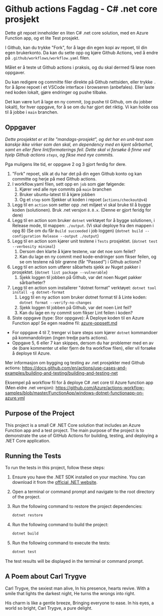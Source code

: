 # Github actions Fagdag - C# .net core prosjekt

Dette git repoet inneholder en liten C# .net core solution, med en Azure Function app, og et lite Test prosjekt.

I Github, kan du trykke "Fork", for å lage din egen kopi av repoet, til din egen brukerkonto.
Da kan du sette opp og kjøre Github Actions, ved å endre på `.github/workflows/workflow.yaml` filen.

Målet er å teste ut Github actions i praksis, og du skal dermed få løse noen oppgaver.

Du kan redigere og committe filer direkte på Github nettsiden, 
eller trykke `.` for å åpne repoet i et VSCode interface i browseren (anbefales).
Eller laste ned koden lokalt, gjøre endringer og pushe tilbake. 

Det kan være lurt å lage en ny commit, (og pushe til Github, om du jobber lokalt), 
for hver oppgave, for å se om du har gjort det riktig. 
Vi kan holde oss til å jobbe i `main` branchen.


## Oppgaver

*Dette prosjektet er et lite "mandags-prosjekt", og det har en unit-test som kanskje ikke virker som den skal, en dependency med en kjent sårbarhet, samt en eller flere lint/formaterings feil.
Dette skal vi forsøke å finne ved hjelp Github actions `steps`, og fikse med nye commits.*

Pga muligens lite tid, er oppgave 2 og 3 gjort ferdig for dere.

1. "Fork" repoet, slik at du har det på din egen Github konto og kan committe og herje på med Github actions.
2. I workflow.yaml filen, sett opp en `job` som gjør følgende: 
   1. Kjører ved alle nye commits på `main` branchen
   2. Bruker ubuntu-latest til å kjøre jobben
   3. Og et `step` som Sjekker ut koden i repoet (`actions/checkout@v4`)
3. Legg til en `action` som setter opp .net miljøet vi skal bruke til å bygge koden (solutionen). Bruk .net versjon `8.0.x`. (Denne er gjort feridg for dere)
4. Legg til en action som bruker `dotnet` verktøyet for å bygge solutionen, i Release mode, til mappen: `./output`. (Vi skal deploye fra den mappen i opg 8) (Se om du får `Build succeeded` i job loggen) (`dotnet build --configuration Release --output ./output`)
5. Legg til en action som kjører unit testene i `Tests` prosjektet. (`dotnet test --verbosity minimal`)
   1. Dersom den klarte å kjøre testene, var det noe som feilet?
   2. Kan du lage en ny commit med kode-endringer som fikser feilen, og se om testene nå blir grønne (får "Passed") i Github actions?
6. Legg til en action som utfører såbarhets sjekk av Nuget pakker i prosjektet. (`dotnet list package --vulnerable`)
   1. Sjekk loggen til jobben på Github, var det noen Nuget pakker sårbarheter?
7. Legg til en action som installerer "dotnet format" verktøyet: `dotnet tool install -g dotnet-format`
   1. Legg til en ny action som bruker dotnet format til å Linte koden: `dotnet format --verify-no-changes`
   2. Sjekk loggen til jobben på Github, var det noen Lint feil? 
   3. Kan du lage en ny commit som fikser Lint feilen i koden?
8. Siste oppgave (type: Stor oppgave): Å Deploye koden til en Azure Function app! Se egen readme fil: [azure-oppsett.md](azure-oppsett.md)


- For oppgave 4 til 7, trenger vi bare steps som kjører `dotnet` kommandoer på kommandolinjen (ingen tredje parts actions).
- Oppgave 5, 6 eller 7 kan skippes, dersom du har problemer med en av de (bare kommenter ut eller fjern de fra workflow filen), eller vil forsøke å deploye til Azure.


Mer informasjon om bygging og testing av .net prosjekter med Github actions: https://docs.github.com/en/actions/use-cases-and-examples/building-and-testing/building-and-testing-net

Eksempel på workflow fil for å deploye C# .net core til Azure function app (Men eldre .net versjon): https://github.com/Azure/actions-workflow-samples/blob/master/FunctionApp/windows-dotnet-functionapp-on-azure.yml 

## Purpose of the Project

This project is a small C# .NET Core solution that includes an Azure Function app and a test project. The main purpose of the project is to demonstrate the use of GitHub Actions for building, testing, and deploying a .NET Core application.

## Running the Tests

To run the tests in this project, follow these steps:

1. Ensure you have the .NET SDK installed on your machine. You can download it from the [official .NET website](https://dotnet.microsoft.com/download).

2. Open a terminal or command prompt and navigate to the root directory of the project.

3. Run the following command to restore the project dependencies:

   ```sh
   dotnet restore
   ```

4. Run the following command to build the project:

   ```sh
   dotnet build
   ```

5. Run the following command to execute the tests:

   ```sh
   dotnet test
   ```

The test results will be displayed in the terminal or command prompt.


## A Poem about Carl Trygve

Carl Trygve, the sexiest man alive,
In his presence, hearts revive.
With a smile that lights the darkest night,
He turns the wrongs into right.

His charm is like a gentle breeze,
Bringing everyone to ease.
In his eyes, a world so bright,
Carl Trygve, a pure delight.
